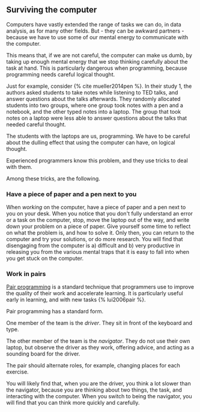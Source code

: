 ## Surviving the computer

Computers have vastly extended the range of tasks we can do, in data analysis, as for many other fields.  But - they can be awkward partners - because we have to use some of our mental energy to communicate with the computer.

This means that, if we are not careful, the computer can make us dumb, by taking up enough mental energy that we stop thinking carefully about the task at hand.  This is particularly dangerous when programming, because programming needs careful logical thought.

Just for example, consider {% cite mueller2014pen %}.  In their study 1, the authors asked students to take notes while listening to TED talks, and answer questions about the talks afterwards.  They randomly allocated students into two groups, where one group took notes with a pen and a notebook, and the other typed notes into a laptop.  The group that took notes on a laptop were less able to answer questions about the talks that needed careful thought.

The students with the laptops are us, programming.  We have to be careful about the dulling effect that using the computer can have, on logical thought.

Experienced programmers know this problem, and they use tricks to deal with them.

Among these tricks, are the following.

### Have a piece of paper and a pen next to you

When *working* on the computer, have a piece of paper and a pen next to you on your desk.  When you notice that you don't fully understand an error or a task on the computer, stop, move the laptop out of the way, and write down your problem on a piece of paper.  Give yourself some time to reflect on what the problem is, and how to solve it.  Only then, you can return to the computer and try your solutions, or do more research.   You will find that disengaging from the computer is a) difficult and b) very productive in releasing you from the various mental traps that it is easy to fall into when you get stuck on the computer.

### Work in pairs

[Pair programming](https://en.wikipedia.org/wiki/Pair_programming) is
a standard technique that programmers use to improve the quality of their work
and accelerate learning.  It is particularly useful early in learning, and with new tasks {% lui2006pair %}.

Pair programming has a standard form.

One member of the team is the *driver*.  They sit in front of the keyboard and type.

The other member of the team is the *navigator*.  They do not use their own laptop, but observe the driver as they work, offering advice, and acting as a sounding board for the driver.

The pair should alternate roles, for example, changing places for each exercise.

You will likely find that, when you are the driver, you think a lot slower
than the navigator, because you are thinking about two things, the task, and
interacting with the computer.  When you switch to being the navigator, you
will find that you can think more quickly and carefully.
